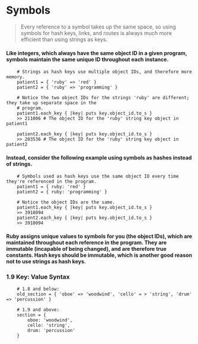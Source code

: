 # Symbols

> Every reference to a symbol takes up the same space, so using symbols for hash keys, links, and routes is always much more efficient than using strings as keys. 

#### Like integers, which always have the same object ID in a given program, symbols maintain the same unique ID throughout each instance. 
		
		# Strings as hash keys use multiple object IDs, and therefore more memory.
		patient1 = { 'ruby' => 'red' }
		patient2 = { 'ruby' => 'programming' }
		
		# Notice the two object IDs for the strings 'ruby' are different; they take up separate space in the 
		# program.
		patient1.each_key { |key| puts key.object_id.to_s }
		>> 211006 # The object ID for the 'ruby' string key object in patient1
		
		patient2.each_key { |key| puts key.object_id.to_s }
		>> 203536 # The object ID for the 'ruby' string key object in patient2
		
#### Instead, consider the following example using symbols as hashes instead of strings.

		# Symbols used as hash keys use the same object ID every time they're referenced in the program.
		patient1 = { ruby: 'red' }
		patient2 = { ruby: 'programming' }
		
		# Notice the object IDs are the same.
		patient1.each_key { |key| puts key.object_id.to_s }
		>> 3918094
		patient2.each_key { |key| puts key.object_id.to_s }
		>> 3918094

#### Ruby assigns unique values to symbols for you (the object IDs), which are maintained throughout each reference in the program. They are immutable (incapable of being changed), and are therefore true constants. Hash keys should be immutable, which is another good reason not to use strings as hash keys.


### 1.9 Key: Value Syntax
		
		# 1.8 and below:
		old_section = { 'oboe' => 'woodwind', 'cello' = > 'string', 'drum' => 'percussion' }
		
		# 1.9 and above:
		section = {
			oboe: 'woodwind',
			cello: 'string',
			drum: 'percussion'
		}
	